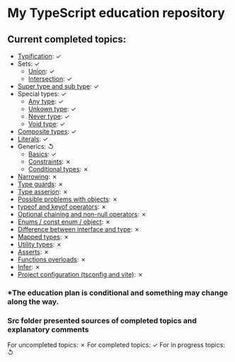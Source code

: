 # My TypeScript education repository



## Current completed topics:
- [Typification](./src/typification.ts): ✓
- Sets: ✓
    - [Union](./src/union.ts): ✓
    - [Intersection](./src/intersection.ts): ✓
- [Super type and sub type](./src/superTypesAndSubTypes.ts): ✓
- Special types: ✓
    - [Any type](./src/any.ts): ✓
    - [Unkown type](./src/unkown.ts): ✓
    - [Never type](./src/never.ts): ✓
    - [Void type](./src/void.ts): ✓
- [Composite types](./src/compositeTypes.ts): ✓
- [Literals](./src/literals.ts): ✓
- Generics: ↺
    - [Basics](./src/genericsBasics.ts): ✓
    - [Constraints](d): ✗
    - [Conditional types](.): ✗
- [Narrowing](.): ✗
- [Type guards](.): ✗
- [Type asserion](.): ✗
- [Possible problems with objects](.): ✗
- [typeof and keyof operators](.): ✗
- [Optional chaining and non-null operators](.): ✗
- [Enums / const enum / object](.): ✗
- [Difference between interface and type](.): ✗
- [Mapped types](.): ✗
- [Utility types](.): ✗
- [Asserts](.): ✗
- [Functions overloads](.): ✗
- [Infer](.): ✗
- [Project configuration (tsconfig and vite)](.): ✗

### *The education plan is conditional and something may change along the way.

### Src folder presented sources of completed topics and explanatory comments

For uncompleted topics: ✗
For completed topics: ✓
For in progress topics: ↺